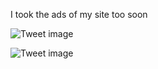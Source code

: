 I took the ads of my site too soon


![Tweet image](/asset/crosspoast/F7hVp7bbUAAkXgW.jpg)

![Tweet image](/asset/crosspoast/F7hWAWsaYAA4U9A.png)

